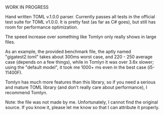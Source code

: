 WORK IN PROGRESS

Hand written TOML v.1.0.0 parser. Currently passes all tests in the official test suite for TOML v1.0.0.
It is pretty fast (as far as C# goes), but still has room for performance optimization.

The speed increase over something like Tomlyn only really shows in large files.

As an example, the provided benchmark file, the aptly named "gigatest2.toml" takes about 300ms worst case, and 220 - 250 average case (depends on a few things),
while in Tomlyn it was over 3.6x slower; using the "default model", it took me 1000+ ms even in the best case (i5-11400F).

Tomlyn has much more features than this library, so if you need a serious and mature TOML library (and don't really care about performance), I recommend Tomlyn.

Note: the file was not made by me. Unfortunately, I cannot find the original source. If you know it, please let me know
so that I can attribute it properly.
